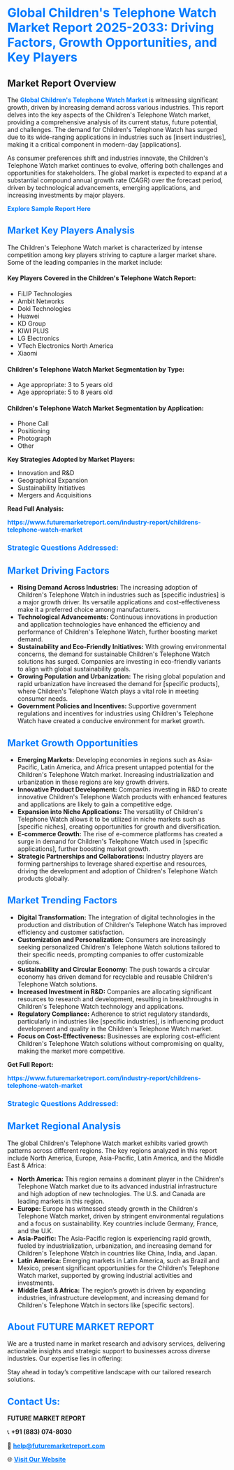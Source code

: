 <h1 style="color: #007BFF;">Global Children's Telephone Watch Market Report 2025-2033: Driving Factors, Growth Opportunities, and Key Players</h1>

<section id="overview">
<h2>Market Report Overview</h2>
<p>The <a href="https://www.futuremarketreport.com/industry-report/childrens-telephone-watch-market" style="color: #007BFF; text-decoration: none;"><strong>Global Children's Telephone Watch Market</strong></a> is witnessing significant growth, driven by increasing demand across various industries. This report delves into the key aspects of the Children's Telephone Watch market, providing a comprehensive analysis of its current status, future potential, and challenges. The demand for Children's Telephone Watch has surged due to its wide-ranging applications in industries such as [insert industries], making it a critical component in modern-day [applications].</p>
<p>As consumer preferences shift and industries innovate, the Children's Telephone Watch market continues to evolve, offering both challenges and opportunities for stakeholders. The global market is expected to expand at a substantial compound annual growth rate (CAGR) over the forecast period, driven by technological advancements, emerging applications, and increasing investments by major players.</p>
</section>

<section id="overview">
<p><a href="https://www.futuremarketreport.com/request-sample/reportId=92574" style="color: #007BFF; text-decoration: none;"><strong>Explore Sample Report Here</strong></a></p>
</section>

<section id="key-players">
<h2 style="color: #007BFF;">Market Key Players Analysis</h2>
<p>The Children's Telephone Watch market is characterized by intense competition among key players striving to capture a larger market share. Some of the leading companies in the market include:</p>
<h4>Key Players Covered in the Children's Telephone Watch Report:</h4>
<ul><li>FiLIP Technologies</li><li>Ambit Networks</li><li>Doki Technologies</li><li>Huawei</li><li>KD Group</li><li>KIWI PLUS</li><li>LG Electronics</li><li>VTech Electronics North America</li><li>Xiaomi</li></ul>
<h4>Children's Telephone Watch Market Segmentation by Type:</h4>
<ul><li>Age appropriate: 3 to 5 years old</li><li>Age appropriate: 5 to 8 years old</li></ul>

<h4>Children's Telephone Watch Market Segmentation by Application:</h4>
<ul><li>Phone Call</li><li>Positioning</li><li>Photograph</li><li>Other</li></ul>
<p><strong>Key Strategies Adopted by Market Players:</strong></p>
<ul>
<li>Innovation and R&D</li>
<li>Geographical Expansion</li>
<li>Sustainability Initiatives</li>
<li>Mergers and Acquisitions</li>
</ul>
</section>

<section>
<p><strong>Read Full Analysis: </strong></p><a href="https://www.futuremarketreport.com/industry-report/childrens-telephone-watch-market" style="color: #007BFF; text-decoration: none;"><strong>https://www.futuremarketreport.com/industry-report/childrens-telephone-watch-market</strong></a>
<h3 style="color: #007BFF;">Strategic Questions Addressed:</h3>
</section>

<section id="driving-factors">
<h2 style="color: #007BFF;">Market Driving Factors</h2>
<ul>
<li><strong>Rising Demand Across Industries:</strong> The increasing adoption of Children's Telephone Watch in industries such as [specific industries] is a major growth driver. Its versatile applications and cost-effectiveness make it a preferred choice among manufacturers.</li>
<li><strong>Technological Advancements:</strong> Continuous innovations in production and application technologies have enhanced the efficiency and performance of Children's Telephone Watch, further boosting market demand.</li>
<li><strong>Sustainability and Eco-Friendly Initiatives:</strong> With growing environmental concerns, the demand for sustainable Children's Telephone Watch solutions has surged. Companies are investing in eco-friendly variants to align with global sustainability goals.</li>
<li><strong>Growing Population and Urbanization:</strong> The rising global population and rapid urbanization have increased the demand for [specific products], where Children's Telephone Watch plays a vital role in meeting consumer needs.</li>
<li><strong>Government Policies and Incentives:</strong> Supportive government regulations and incentives for industries using Children's Telephone Watch have created a conducive environment for market growth.</li>
</ul>
</section>

<section id="growth-opportunities">
<h2 style="color: #007BFF;">Market Growth Opportunities</h2>
<ul>
<li><strong>Emerging Markets:</strong> Developing economies in regions such as Asia-Pacific, Latin America, and Africa present untapped potential for the Children's Telephone Watch market. Increasing industrialization and urbanization in these regions are key growth drivers.</li>
<li><strong>Innovative Product Development:</strong> Companies investing in R&D to create innovative Children's Telephone Watch products with enhanced features and applications are likely to gain a competitive edge.</li>
<li><strong>Expansion into Niche Applications:</strong> The versatility of Children's Telephone Watch allows it to be utilized in niche markets such as [specific niches], creating opportunities for growth and diversification.</li>
<li><strong>E-commerce Growth:</strong> The rise of e-commerce platforms has created a surge in demand for Children's Telephone Watch used in [specific applications], further boosting market growth.</li>
<li><strong>Strategic Partnerships and Collaborations:</strong> Industry players are forming partnerships to leverage shared expertise and resources, driving the development and adoption of Children's Telephone Watch products globally.</li>
</ul>
</section>

<section id="trending-factors">
<h2 style="color: #007BFF;">Market Trending Factors</h2>
<ul>
<li><strong>Digital Transformation:</strong> The integration of digital technologies in the production and distribution of Children's Telephone Watch has improved efficiency and customer satisfaction.</li>
<li><strong>Customization and Personalization:</strong> Consumers are increasingly seeking personalized Children's Telephone Watch solutions tailored to their specific needs, prompting companies to offer customizable options.</li>
<li><strong>Sustainability and Circular Economy:</strong> The push towards a circular economy has driven demand for recyclable and reusable Children's Telephone Watch solutions.</li>
<li><strong>Increased Investment in R&D:</strong> Companies are allocating significant resources to research and development, resulting in breakthroughs in Children's Telephone Watch technology and applications.</li>
<li><strong>Regulatory Compliance:</strong> Adherence to strict regulatory standards, particularly in industries like [specific industries], is influencing product development and quality in the Children's Telephone Watch market.</li>
<li><strong>Focus on Cost-Effectiveness:</strong> Businesses are exploring cost-efficient Children's Telephone Watch solutions without compromising on quality, making the market more competitive.</li>
</ul>
</section>

<section>
<p><strong>Get Full Report: </strong></p><a href="https://www.futuremarketreport.com/industry-report/childrens-telephone-watch-market" style="color: #007BFF; text-decoration: none;"><strong>https://www.futuremarketreport.com/industry-report/childrens-telephone-watch-market</strong></a>
<h3 style="color: #007BFF;">Strategic Questions Addressed:</h3>
</section>


<section id="regional-analysis">
<h2 style="color: #007BFF;">Market Regional Analysis</h2>
<p>The global Children's Telephone Watch market exhibits varied growth patterns across different regions. The key regions analyzed in this report include North America, Europe, Asia-Pacific, Latin America, and the Middle East & Africa:</p>
<ul>
<li><strong>North America:</strong> This region remains a dominant player in the Children's Telephone Watch market due to its advanced industrial infrastructure and high adoption of new technologies. The U.S. and Canada are leading markets in this region.</li>
<li><strong>Europe:</strong> Europe has witnessed steady growth in the Children's Telephone Watch market, driven by stringent environmental regulations and a focus on sustainability. Key countries include Germany, France, and the U.K.</li>
<li><strong>Asia-Pacific:</strong> The Asia-Pacific region is experiencing rapid growth, fueled by industrialization, urbanization, and increasing demand for Children's Telephone Watch in countries like China, India, and Japan.</li>
<li><strong>Latin America:</strong> Emerging markets in Latin America, such as Brazil and Mexico, present significant opportunities for the Children's Telephone Watch market, supported by growing industrial activities and investments.</li>
<li><strong>Middle East & Africa:</strong> The region’s growth is driven by expanding industries, infrastructure development, and increasing demand for Children's Telephone Watch in sectors like [specific sectors].</li>
</ul>
</section>

<footer>
<h2 style="color: #007BFF;">About FUTURE MARKET REPORT</h2>
<p>We are a trusted name in market research and advisory services, delivering actionable insights and strategic support to businesses across diverse industries. Our expertise lies in offering:</p>

<p>Stay ahead in today’s competitive landscape with our tailored research solutions.</p>

<h2 style="color: #007BFF;">Contact Us:</h2>
<p><strong>FUTURE MARKET REPORT</strong></p>
<p>📞 <strong>+91 (883) 074-8030</strong></p>
<p>📧 <strong><a href="mailto:help@futuremarketreport.com" style="color: #007BFF;">help@futuremarketreport.com</a></strong></p>
<p>🌐 <strong><a href="https://www.futuremarketreport.com/" style="color: #007BFF;">Visit Our Website</a></strong></p>
</footer>